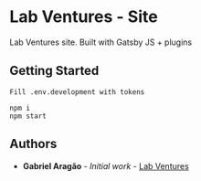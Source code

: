 # Lab Ventures - Site

Lab Ventures site. Built with Gatsby JS + plugins

## Getting Started

```
Fill .env.development with tokens

npm i
npm start
```

## Authors

- **Gabriel Aragão** - _Initial work_ - [Lab Ventures](https://github.com/gmaragao/omnitracker)
